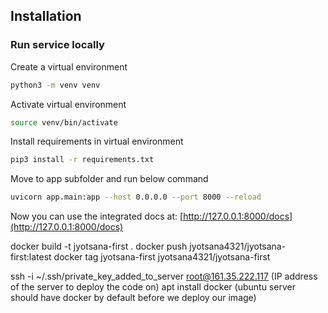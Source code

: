 ## Installation
### Run service locally

Create a virtual environment

```bash
python3 -m venv venv
```

Activate virtual environment

```bash
source venv/bin/activate
```

Install requirements in virtual environment

```bash
pip3 install -r requirements.txt
```

Move to app subfolder and run below command
```bash
uvicorn app.main:app --host 0.0.0.0 --port 8000 --reload
```

Now you can use the integrated docs at:
[http://127.0.0.1:8000/docs](http://127.0.0.1:8000/docs)

docker build -t jyotsana-first .
docker push jyotsana4321/jyotsana-first:latest
docker tag jyotsana-first jyotsana4321/jyotsana-first

ssh -i ~/.ssh/private_key_added_to_server root@161.35.222.117 (IP address of the server to deploy the code on)
apt install docker (ubuntu server should have docker by default before we deploy our image)